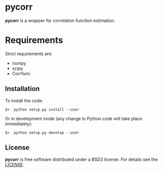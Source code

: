 # pycorr

**pycorr** is a wrapper for correlation function estimation.

# Requirements

Strict requirements are:

  - numpy
  - scipy
  - Corrfunc

## Installation

To install the code:
```
$>  python setup.py install --user
```
Or in development mode (any change to Python code will take place immediately):
```
$>  python setup.py develop --user
```

## License

**pycorr** is free software distributed under a BSD3 license. For details see the [LICENSE](https://github.com/adematti/pycorr/blob/main/LICENSE).
